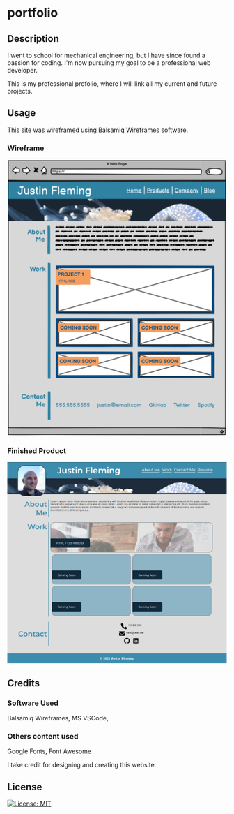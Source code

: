 # portfolio

## Description

I went to school for mechanical engineering, but I have since found a passion for coding. I'm now pursuing my goal to be a professional web developer.

This is my professional profolio, where I will link all my current and future projects.

## Usage

This site was wireframed using Balsamiq Wireframes software.

### Wireframe
![wireframe](./assets/images/wireframe.png)


### Finished Product
[![Finished_product](./assets/images/finished.png)](https://gnimelf.github.io/portfolio/)

## Credits

### Software Used
Balsamiq Wireframes, MS VSCode, 

### Others content used
Google Fonts, Font Awesome

I take credit for designing and creating this website.

## License

 [![License: MIT](https://img.shields.io/badge/License-MIT-yellow.svg)](https://opensource.org/licenses/MIT)





